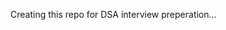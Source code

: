 Creating this repo for DSA interview preperation...  
       
            
          
              
 
 
